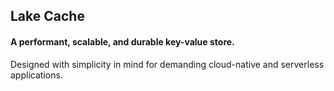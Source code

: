 ## Lake Cache 
#### A performant, scalable, and durable key-value store.  
Designed with simplicity in mind for demanding cloud-native and serverless applications.   

